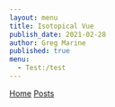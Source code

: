 ```yaml
---
layout: menu
title: Isotopical Vue
publish_date: 2021-02-28
author: Greg Marine
published: true
menu:
  - Test:/test
---
```


[Home](/site/home)
[Posts](/posts)